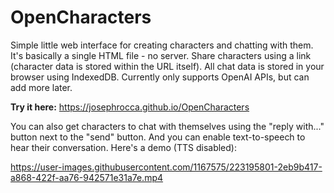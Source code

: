 # OpenCharacters
Simple little web interface for creating characters and chatting with them. It's basically a single HTML file - no server. Share characters using a link (character data is stored within the URL itself). All chat data is stored in your browser using IndexedDB. Currently only supports OpenAI APIs, but can add more later.

**Try it here:** https://josephrocca.github.io/OpenCharacters

You can also get characters to chat with themselves using the "reply with..." button next to the "send" button. And you can enable text-to-speech to hear their conversation. Here's a demo (TTS disabled):


https://user-images.githubusercontent.com/1167575/223195801-2eb9b417-a868-422f-aa76-942571e31a7e.mp4

